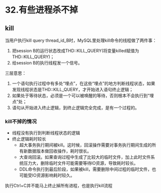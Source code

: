 # 32.有些进程杀不掉


## kill

当用户执行kill query thread_id_B时，MySQL里处理kill命令的线程做了两件事：

1. 把session B的运行状态改成THD::KILL_QUERY(将变量killed赋值为THD::KILL_QUERY)；
2. 给session B的执行线程发一个信号。

三层意思：

1. 一个语句执行过程中有多处“埋点”，在这些“埋点”的地方判断线程状态，如果发现线程状态是THD::KILL_QUERY，才开始进入语句终止逻辑；
2. 如果处于等待状态，必须是一个可以被唤醒的等待，否则根本不会执行到“埋点”处；
3. 语句从开始进入终止逻辑，到终止逻辑完全完成，是有一个过程的。

### kill不掉的情况

* 线程没有执行到判断线程状态的逻辑
* 终止逻辑耗时较长
  * 超大事务执行期间被kill。这时候，回滚操作需要对事务执行期间生成的所有新数据版本做回收操作，耗时很长。
  * 大查询回滚。如果查询过程中生成了比较大的临时文件，加上此时文件系统压力大，删除临时文件可能需要等待IO资源，导致耗时较长。
  * DDL命令执行到最后阶段，如果被kill，需要删除中间过程的临时文件，也可能受IO资源影响耗时较久。

执行Ctrl+C并不能马上终止掉所有进程，也是执行kill流程
